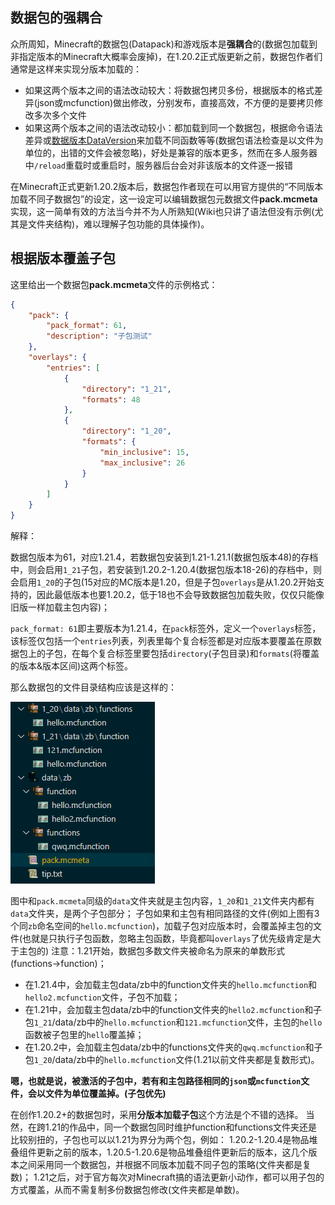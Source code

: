 <script setup>
    import FeatureHead from '/.vitepress/vue/FeatureHead.vue'
</script>

<FeatureHead
    title = 如何合并多个版本的数据包？
    authorName = Dreamy_Blaze
    avatarUrl = '../../_authors/dreamy_blaze.webp'
    :socialLinks="[
        { name: 'BiliBili', url: 'https://space.bilibili.com/1017007290' }
    ]"
/>

## 数据包的强耦合

众所周知，Minecraft的数据包(Datapack)和游戏版本是**强耦合**的(数据包加载到非指定版本的Minecraft大概率会废掉)，在1.20.2正式版更新之前，数据包作者们通常是这样来实现分版本加载的：

- 如果这两个版本之间的语法改动较大：将数据包拷贝多份，根据版本的格式差异(json或mcfunction)做出修改，分别发布，直接高效，不方便的是要拷贝修改多次多个文件
- 如果这两个版本之间的语法改动较小：都加载到同一个数据包，根据命令语法差异或[数据版本DataVersion](https://zh.minecraft.wiki/w/%E6%95%B0%E6%8D%AE%E7%89%88%E6%9C%AC "[中文wiki] 数据版本")来加载不同函数等等(数据包语法检查是以文件为单位的，出错的文件会被忽略)，好处是兼容的版本更多，然而在多人服务器中`/reload`重载时或重启时，服务器后台会对非该版本的文件逐一报错

在Minecraft正式更新1.20.2版本后，数据包作者现在可以用官方提供的“不同版本加载不同子数据包”的设定，这一设定可以编辑数据包元数据文件**pack.mcmeta**实现，这一简单有效的方法当今并不为人所熟知(Wiki也只讲了语法但没有示例(尤其是文件夹结构)，难以理解子包功能的具体操作)。

## 根据版本覆盖子包

这里给出一个数据包**pack.mcmeta**文件的示例格式：

```json
{
    "pack": {
        "pack_format": 61,
        "description": "子包测试"
    },
    "overlays": {
        "entries": [
            {
                "directory": "1_21",
                "formats": 48
            },
            {
                "directory": "1_20",
                "formats": {
                    "min_inclusive": 15,
                    "max_inclusive": 26
                }
            }
        ]
    }
}
```

解释：

数据包版本为61，对应1.21.4，若数据包安装到1.21-1.21.1(数据包版本48)的存档中，则会启用`1_21`子包，若安装到1.20.2-1.20.4(数据包版本18-26)的存档中，则会启用`1_20`的子包(15对应的MC版本是1.20，但是子包`overlays`是从1.20.2开始支持的，因此最低版本也要1.20.2，低于18也不会导致数据包加载失败，仅仅只能像旧版一样加载主包内容)；

`pack_format: 61`即主要版本为1.21.4，在`pack`标签外，定义一个`overlays`标签，该标签仅包括一个`entries`列表，列表里每个复合标签都是对应版本要覆盖在原数据包上的子包，在每个复合标签里要包括`directory`(子包目录)和`formats`(将覆盖的版本&版本区间)这两个标签。

那么数据包的文件目录结构应该是这样的：

![p1](p1.png)

图中和`pack.mcmeta`同级的`data`文件夹就是主包内容，`1_20`和`1_21`文件夹内都有`data`文件夹，是两个子包部分；
子包如果和主包有相同路径的文件(例如上图有3个同`zb`命名空间的`hello.mcfunction`)，加载子包对应版本时，会覆盖掉主包的文件(也就是只执行子包函数，忽略主包函数，毕竟都叫`overlays`了优先级肯定是大于主包的)
注意：1.21开始，数据包多数文件夹被命名为原来的单数形式(functions->function)；

- 在1.21.4中，会加载主包data/zb中的function文件夹的`hello.mcfunction`和`hello2.mcfunction`文件，子包不加载；
- 在1.21中，会加载主包data/zb中的function文件夹的`hello2.mcfunction`和子包`1_21`/data/zb中的`hello.mcfunction`和`121.mcfunction`文件，主包的`hello`函数被子包里的`hello`覆盖掉；
- 在1.20.2中，会加载主包data/zb中的functions文件夹的`qwq.mcfunction`和子包`1_20`/data/zb中的`hello.mcfunction`文件(1.21以前文件夹都是复数形式)。

**嗯，也就是说，被激活的子包中，若有和主包路径相同的`json`或`mcfunction`文件，会以文件为单位覆盖掉。(子包优先)**

在创作1.20.2+的数据包时，采用**分版本加载子包**这个方法是个不错的选择。
当然，在跨1.21的作品中，同一个数据包同时维护function和functions文件夹还是比较别扭的，子包也可以以1.21为界分为两个包，例如：
1.20.2-1.20.4是物品堆叠组件更新之前的版本，1.20.5-1.20.6是物品堆叠组件更新后的版本，这几个版本之间采用同一个数据包，并根据不同版本加载不同子包的策略(文件夹都是复数)；
1.21之后，对于官方每次对Minecraft搞的语法更新小动作，都可以用子包的方式覆盖，从而不需复制多份数据包修改(文件夹都是单数)。

